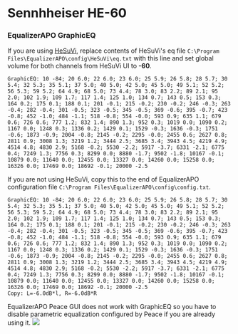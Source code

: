 # Sennhheiser HE-60
### EqualizerAPO GraphicEQ
If you are using [HeSuVi](https://sourceforge.net/projects/hesuvi/), replace contents of HeSuVi's eq file `C:\Program Files\EqualizerAPO\config\HeSuVi\eq.txt` with this line and set global volume for both channels from HeSuVi UI to **-60**.
```
GraphicEQ: 10 -84; 20 6.0; 22 6.0; 23 6.0; 25 5.9; 26 5.8; 28 5.7; 30 5.4; 32 5.3; 35 5.1; 37 5.0; 40 5.0; 42 5.0; 45 5.0; 49 5.1; 52 5.2; 56 5.3; 59 5.2; 64 4.9; 68 5.0; 73 4.4; 78 3.0; 83 2.2; 89 2.1; 95 2.0; 102 1.9; 109 1.7; 117 1.4; 125 1.0; 134 0.7; 143 0.5; 153 0.3; 164 0.2; 175 0.1; 188 0.1; 201 -0.1; 215 -0.2; 230 -0.2; 246 -0.3; 263 -0.4; 282 -0.4; 301 -0.5; 323 -0.5; 345 -0.5; 369 -0.6; 395 -0.7; 423 -0.8; 452 -1.0; 484 -1.1; 518 -0.8; 554 -0.0; 593 0.9; 635 1.1; 679 0.6; 726 0.6; 777 1.2; 832 1.4; 890 1.3; 952 0.3; 1019 0.0; 1090 0.2; 1167 0.0; 1248 0.3; 1336 0.2; 1429 0.1; 1529 -0.3; 1636 -0.3; 1751 -0.6; 1873 -0.9; 2004 -0.8; 2145 -0.2; 2295 -0.0; 2455 0.6; 2627 0.8; 2811 0.9; 3008 1.3; 3219 1.2; 3444 2.5; 3685 3.4; 3943 4.5; 4219 4.9; 4514 4.8; 4830 2.9; 5168 -0.2; 5530 -2.2; 5917 -3.7; 6331 -2.1; 6775 0.4; 7249 1.3; 7756 0.3; 8299 0.0; 8880 -1.7; 9502 -1.8; 10167 -0.1; 10879 0.0; 11640 0.0; 12455 0.0; 13327 0.0; 14260 0.0; 15258 0.0; 16326 0.0; 17469 0.0; 18692 -0.1; 20000 -2.5
```
If you are not using HeSuVi, copy this to the end of EqualizerAPO configuration file `C:\Program Files\EqualizerAPO\config\config.txt`.
```
GraphicEQ: 10 -84; 20 6.0; 22 6.0; 23 6.0; 25 5.9; 26 5.8; 28 5.7; 30 5.4; 32 5.3; 35 5.1; 37 5.0; 40 5.0; 42 5.0; 45 5.0; 49 5.1; 52 5.2; 56 5.3; 59 5.2; 64 4.9; 68 5.0; 73 4.4; 78 3.0; 83 2.2; 89 2.1; 95 2.0; 102 1.9; 109 1.7; 117 1.4; 125 1.0; 134 0.7; 143 0.5; 153 0.3; 164 0.2; 175 0.1; 188 0.1; 201 -0.1; 215 -0.2; 230 -0.2; 246 -0.3; 263 -0.4; 282 -0.4; 301 -0.5; 323 -0.5; 345 -0.5; 369 -0.6; 395 -0.7; 423 -0.8; 452 -1.0; 484 -1.1; 518 -0.8; 554 -0.0; 593 0.9; 635 1.1; 679 0.6; 726 0.6; 777 1.2; 832 1.4; 890 1.3; 952 0.3; 1019 0.0; 1090 0.2; 1167 0.0; 1248 0.3; 1336 0.2; 1429 0.1; 1529 -0.3; 1636 -0.3; 1751 -0.6; 1873 -0.9; 2004 -0.8; 2145 -0.2; 2295 -0.0; 2455 0.6; 2627 0.8; 2811 0.9; 3008 1.3; 3219 1.2; 3444 2.5; 3685 3.4; 3943 4.5; 4219 4.9; 4514 4.8; 4830 2.9; 5168 -0.2; 5530 -2.2; 5917 -3.7; 6331 -2.1; 6775 0.4; 7249 1.3; 7756 0.3; 8299 0.0; 8880 -1.7; 9502 -1.8; 10167 -0.1; 10879 0.0; 11640 0.0; 12455 0.0; 13327 0.0; 14260 0.0; 15258 0.0; 16326 0.0; 17469 0.0; 18692 -0.1; 20000 -2.5
Copy: L=-6.0dB*l, R=-6.0dB*R
```
EqualizerAPO Peace GUI does not work with GraphicEQ so you have to disable parametric equalization configured by Peace if you are already using it.
![](https://raw.githubusercontent.com/jaakkopasanen/AutoEq/master/results/Innerfidelity%202017/innerfidelity/onear/Sennhheiser%20HE-60/Sennhheiser%20HE-60.png)
